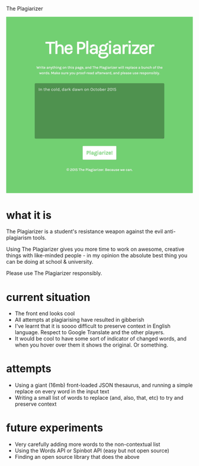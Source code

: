 The Plagiarizer

![i love you](https://github.com/nabilfreeman/the-plagiarizer/raw/master/site/img/screenshot.jpg)

# what it is

The Plagiarizer is a student's resistance weapon against the evil anti-plagiarism tools.

Using The Plagiarizer gives you more time to work on awesome, creative things with like-minded people - in my opinion the absolute best thing you can be doing at school & university.

Please use The Plagiarizer responsibly.

# current situation

- The front end looks cool
- All attempts at plagiarising have resulted in gibberish
- I've learnt that it is soooo difficult to preserve context in English language. Respect to Google Translate and the other players.
- It would be cool to have some sort of indicator of changed words, and when you hover over them it shows the original. Or something.

# attempts

- Using a giant (16mb) front-loaded JSON thesaurus, and running a simple replace on every word in the input text
- Writing a small list of words to replace (and, also, that, etc) to try and preserve context

# future experiments
- Very carefully adding more words to the non-contextual list
- Using the Words API or Spinbot API (easy but not open source)
- Finding an open source library that does the above
